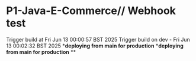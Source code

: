 # P1-Java-E-Commerce// Webhook test
Trigger build at Fri Jun 13 00:00:57 BST 2025
Trigger build on dev - Fri Jun 13 00:02:32 BST 2025
*******deploying from main for production******
*******deploying from main for production******
**